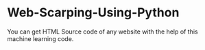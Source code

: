 # Web-Scarping-Using-Python
You can get HTML Source code of any website with the help of this machine learning code. 
